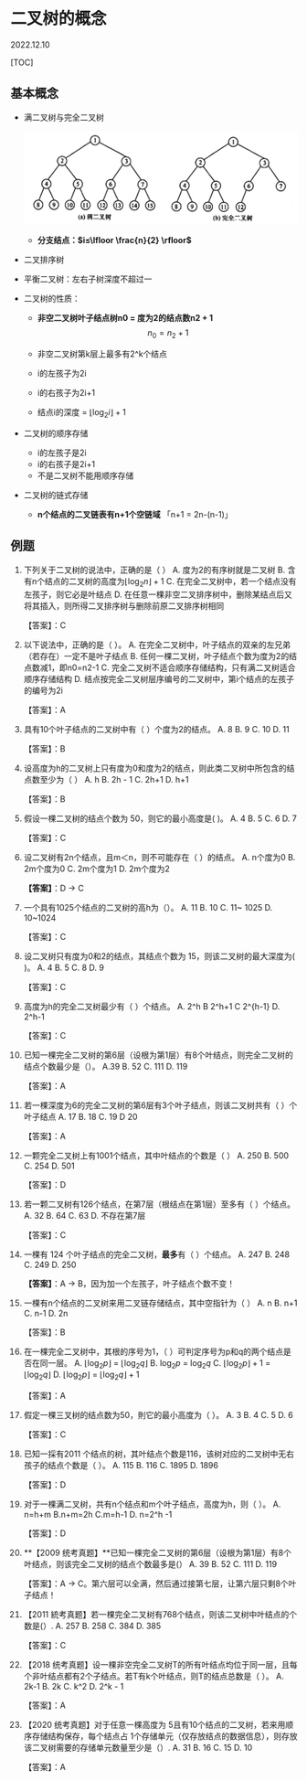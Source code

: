 # 二叉树的概念
2022.12.10

[TOC]

## 基本概念

* 满二叉树与完全二叉树

  ![截屏2022-09-13 上午11.34.29](resources/满二叉树与完全二叉树.png)

  * **分支结点：$i≤\lfloor \frac{n}{2} \rfloor$**

* 二叉排序树

* 平衡二叉树：左右子树深度不超过一

* 二叉树的性质：

  * **非空二叉树叶子结点树n0 = 度为2的结点数n2 + 1**
    $$
    n_0 = n_2+1
    $$

  * 非空二叉树第k层上最多有2^k个结点

  * i的左孩子为2i

  * i的右孩子为2i+1

  * 结点i的深度 = $\lfloor \log_2i \rfloor+1$

* 二叉树的顺序存储

  * i的左孩子是2i
  * i的右孩子是2i+1
  * 不是二叉树不能用顺序存储

* 二叉树的链式存储

  * **n个结点的二叉链表有n+1个空链域** 「n+1 = 2n-(n-1)」


## 例题

1. 下列关于二叉树的说法中，正确的是（ ）
   A. 度为2的有序树就是二叉树
   B. 含有n个结点的二叉树的高度为$\lfloor \log_2n \rfloor+1$
   C. 在完全二叉树中，若一个结点没有左孩子，则它必是叶结点
   D. 在任意一棵非空二叉排序树中，删除某结点后又将其插入，则所得二叉排序树与删除前原二叉排序树相同

   【答案】：C

2. 以下说法中，正确的是（ ）。
   A. 在完全二叉树中，叶子结点的双亲的左兄弟（若存在）一定不是叶子结点
   B. 任何一棵二叉树，叶子结点个数为度为2的结点数减1，即n0=n2-1
   C. 完全二叉树不适合顺序存储结构，只有满二叉树适合顺序存储结构
   D. 结点按完全二叉树层序编号的二叉树中，第i个结点的左孩子的编号为2i

   【答案】：A

3. 具有10个叶子结点的二叉树中有（ ）个度为2的结点。
   A. 8
   B. 9
   C. 10
   D. 11

   【答案】：B

4. 设高度为h的二叉树上只有度为0和度为2的结点，则此类二叉树中所包含的结点数至少为（ ）
   A. h
   B. 2h - 1
   C. 2h+1
   D. h+1

   【答案】：B

5. 假设一棵二叉树的结点个数为 50，则它的最小高度是( )。
   A. 4
   B. 5
   C. 6
   D. 7

   【答案】：C

6. 设二叉树有2n个结点，且m＜n，则不可能存在（ ）的结点。
   A. n个度为0
   B. 2m个度为0
   C. 2m个度为1
   D. 2m个度为2

   **【答案】**：D -> C

7. 一个具有1025个结点的二叉树的高h为（）。
   A. 11
   B. 10
   C. 11~ 1025
   D. 10~1024

   【答案】：C

8. 设二叉树只有度为0和2的结点，其结点个数为 15，则该二叉树的最大深度为( )。
   A. 4
   B. 5
   C. 8
   D. 9

   【答案】：C

9. 高度为h的完全二叉树最少有（ ）个结点。
   A. 2^h
   B 2^h+1
   C 2^{h-1}
   D. 2^h-1

   【答案】：C

10. 已知一棵完全二叉树的第6层（设根为第1层）有8个叶结点，则完全二叉树的结点个数最少是（）。
    A.39
    B. 52
    C. 111
    D. 119

    【答案】：A

11. 若一棵深度为6的完全二叉树的第6层有3个叶子结点，则该二叉树共有（ ）个叶子结点
    A. 17
    B. 18
    C. 19
    D 20

    【答案】：A

12. 一颗完全二叉树上有1001个结点，其中叶结点的个数是（ ）
    A. 250
    B. 500
    C. 254
    D. 501

    【答案】：D

13. 若一颗二叉树有126个结点，在第7层（根结点在第1层）至多有（ ）个结点。
    A. 32
    B. 64
    C. 63
    D. 不存在第7层

    【答案】：C

14. 一棵有 124 个叶子结点的完全二又树，**最多**有（ ）个结点。
    A. 247
    B. 248
    C. 249
    D. 250

    **【答案】**：A -> B，因为加一个左孩子，叶子结点个数不变！

15. 一棵有n个结点的二叉树来用二叉链存储结点，其中空指针为（ ）
    A. n
    B. n+1
    C. n-1
    D. 2n

    【答案】：B

16. 在一棵完全二叉树中，其根的序号为1，（ ）可判定序号为p和q的两个结点是否在同一层。
    A.  $\lfloor \log_2p \rfloor$ =  $\lfloor \log_2q \rfloor$
    B.  $\log_2p$ =  $\log_2q$
    C. $\lfloor \log_2p\rfloor+1$ =  $\lfloor \log_2q \rfloor$
    D.  $\lfloor \log_2p\rfloor$ =  $\lfloor \log_2q \rfloor+1$

    【答案】：A

17. 假定一棵三叉树的结点数为50，則它的最小高度为（ ）。
    A. 3
    B. 4
    C. 5
    D. 6

    【答案】：C

18. 已知一採有2011 个结点的树，其叶结点个数是116，该树对应的二叉树中无右孩子的结点个数是（ ）。
    A. 115
    B. 116
    C. 1895
    D. 1896

    【答案】：D

19. 对于一棵满二叉树，共有n个结点和m个叶子结点，高度为h，则（ ）。
    A. n=h+m
    B.n+m=2h
    C.m=h-1
    D. n=2^h -1

    【答案】：D

20. **【2009 统考真题】**已知一棵完全二叉树的第6层（设根为第1层）有8个叶结点，则该完全二叉树的结点个数最多是(）
    A. 39
    B. 52
    C. 111
    D. 119

    【答案】：A -> C。第六层可以全满，然后通过接第七层，让第六层只剩8个叶子结点！

21. 【2011 統考真题】若一棵完全二叉树有768个结点，则该二叉树中叶结点的个数是(）.
    A. 257
    B. 258
    C. 384
    D. 385

    【答案】：C

22. 【2018 统考真题】设一棵非空完全二叉树T的所有叶结点均位于同一层，且每个非叶结点都有2个子结点。若T有k个叶结点，则T的结点总数是（ ）。
    A. 2k-1
    B. 2k
    C. k^2
    D. 2^k - 1

    【答案】：A

23. 【2020 统考真题】对于任意一棵高度为 5且有10个结点的二叉树，若来用顺序存储结构保存，每个结点占 1个存储单元（仅存放结点的数据信息），则存放该二叉树需要的存储单元数量至少是（）.
    A. 31
    B. 16
    C. 15 
    D. 10

    【答案】：A